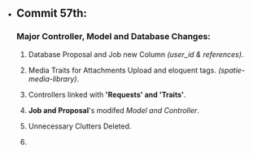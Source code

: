 - ## Commit 57th:
     ### Major Controller, Model and Database Changes:

    1. Database Proposal and Job new Column _(user_id & references)_.

    2. Media Traits for Attachments Upload and eloquent tags. _(spatie-media-library)_.

    3. Controllers linked with **'Requests' and 'Traits'**.

    4. **Job and Proposal**'s modifed _Model and Controller_.

    5. Unnecessary Clutters Deleted.

    6. 